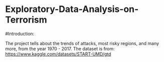 # Exploratory-Data-Analysis-on-Terrorism
#Introduction:

The project tells about the trends of attacks, most risky regions, and many more, from the year 1970 - 2017. 
The dataset is from: https://www.kaggle.com/datasets/START-UMD/gtd
